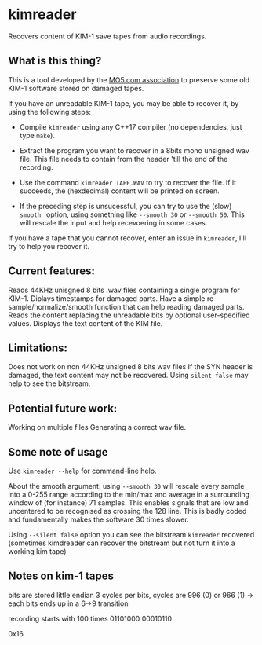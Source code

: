 # kimreader
Recovers content of KIM-1 save tapes from audio recordings.


## What is this thing?

This is a tool developed by the [MO5.com association](https://mo5.com/site/) to preserve some old KIM-1 software stored on damaged tapes.

If you have an unreadable KIM-1 tape, you may be able to recover it, by using the following steps:

* Compile ``kimreader`` using any C++17 compiler (no dependencies, just type ``make``).

* Extract the program you want to recover in a 8bits mono unsigned wav file. This file needs to contain from the header 'till the end of the recording.

* Use the command ``kimreader TAPE.WAV`` to try to recover the file. If it succeeds, the (hexdecimal) content will be printed on screen.

* If the preceding step is unsucessful, you can try to use the (slow) ``--smooth `` option, using something like ``--smooth 30`` or ``--smooth 50``. This will rescale the input and help recevoering in some cases.

If you have a tape that you cannot recover, enter an issue in ``kimreader``, I'll try to help you recover it.

## Current features:

Reads 44KHz unisgned 8 bits .wav files containing a single program for KIM-1.
Diplays timestamps for damaged parts.
Have  a simple re-sample/normalize/smooth function that can help reading damaged parts.
Reads the content replacing the unreadable bits by optional user-specified values.
Displays the text content of the KIM file.

## Limitations:

Does not work on non 44KHz unsigned 8 bits wav files
If the SYN header is damaged, the text content may not be recovered. Using ``silent false`` may help to see the bitstream.

## Potential future work:

Working on multiple files
Generating a correct wav file.

## Some note of usage

Use ``kimreader --help`` for command-line help.

About the smooth argument: using ``--smooth 30`` will rescale every sample into a 0-255 range according to the min/max and average in a surrounding window of (for instance) 71 samples. This enables signals that are low and uncentered to be recognised as crossing the 128 line. This is badly coded and fundamentally makes the software 30 times slower.

Using ``--silent false`` option you can see the bitstream ``kimreader`` recovered (sometimes kimdreader can recover the bitstream but not turn it into a working kim tape)

## Notes on kim-1 tapes

bits are stored little endian
3 cycles per bits, cycles are 996 (0) or 966 (1)
-> each bits ends up in a 6->9 transition

recording starts with 100 times 01101000
00010110

0x16


